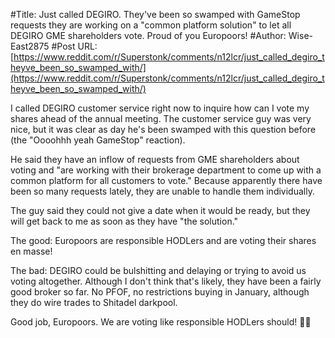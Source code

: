 #Title: Just called DEGIRO. They've been so swamped with GameStop requests they are working on a "common platform solution" to let all DEGIRO GME shareholders vote. Proud of you Europoors!
#Author: Wise-East2875
#Post URL: [https://www.reddit.com/r/Superstonk/comments/n12lcr/just_called_degiro_theyve_been_so_swamped_with/](https://www.reddit.com/r/Superstonk/comments/n12lcr/just_called_degiro_theyve_been_so_swamped_with/)


I called DEGIRO customer service right now to inquire how can I vote my shares ahead of the annual meeting. The customer service guy was very nice, but it was clear as day he's been swamped with this question before (the "Oooohhh yeah GameStop" reaction). 

He said they have an inflow of requests from GME shareholders about voting and "are working with their brokerage department to come up with a common platform for all customers to vote." Because apparently there have been so many requests lately, they are unable to handle them individually. 

The guy said they could not give a date when it would be ready, but they will get back to me as soon as they have "the solution." 

The good: Europoors are responsible HODLers and are voting their shares en masse!

The bad: DEGIRO could be bulshitting and delaying or trying to avoid us voting altogether. Although I don't think that's likely, they have been a fairly good broker so far. No PFOF, no restrictions buying in January, although they do wire trades to Shitadel darkpool.

Good job, Europoors. We are voting like responsible HODLers should! 💎👐